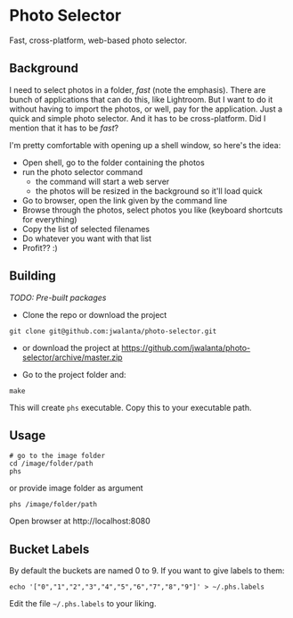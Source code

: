 # Photo Selector

Fast, cross-platform, web-based photo selector.

## Background

I need to select photos in a folder, *fast* (note the emphasis). There are bunch of applications that can do this, like Lightroom. But I want to do it without having to import the photos, or well, pay for the application. Just a quick and simple photo selector. And it has to be cross-platform. Did I mention that it has to be *fast*?

I'm pretty comfortable with opening up a shell window, so here's the idea:

* Open shell, go to the folder containing the photos
* run the photo selector command
    * the command will start a web server
    * the photos will be resized in the background so it'll load quick
* Go to browser, open the link given by the command line
* Browse through the photos, select photos you like (keyboard shortcuts for everything)
* Copy the list of selected filenames
* Do whatever you want with that list
* Profit?? :)

## Building

_TODO: Pre-built packages_

* Clone the repo or download the project

```
git clone git@github.com:jwalanta/photo-selector.git
```

* or download the project at https://github.com/jwalanta/photo-selector/archive/master.zip

* Go to the project folder and:
```
make
```

This will create `phs` executable. Copy this to your executable path.

## Usage

```
# go to the image folder
cd /image/folder/path
phs
```

or provide image folder as argument

```
phs /image/folder/path
```

Open browser at http://localhost:8080

## Bucket Labels

By default the buckets are named 0 to 9. If you want to give labels to them:

```
echo '["0","1","2","3","4","5","6","7","8","9"]' > ~/.phs.labels
```

Edit the file `~/.phs.labels` to your liking.